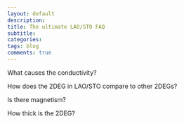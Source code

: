 ```yaml
---
layout: default
description:
title: The ultimate LAO/STO FAQ
subtitle:
categories:
tags: blog
comments: true
---
```


What causes the conductivity?

How does the 2DEG in LAO/STO compare to other 2DEGs?

Is there magnetism?

How thick is the 2DEG?


